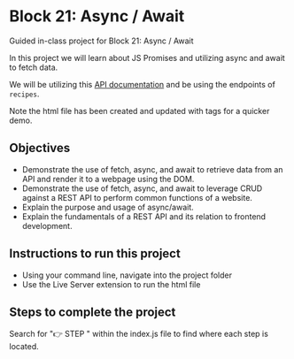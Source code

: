 # Block 21: Async / Await 

Guided in-class project for Block 21: Async / Await 

In this project we will learn about JS Promises and utilizing async and await to fetch data. 

We will be utilizing this [API documentation](https://fsa-crud-2aa9294fe819.herokuapp.com/api/) and be using the endpoints of `recipes`. 

Note the html file has been created and updated with tags for a quicker demo.

## Objectives
* Demonstrate the use of fetch, async, and await to retrieve data from an API and render it to a webpage using the DOM.
* Demonstrate the use of fetch, async, and await to leverage CRUD against a REST API to perform common functions of a website.
* Explain the purpose and usage of async/await.
* Explain the fundamentals of a REST API and its relation to frontend development.

## Instructions to run this project
* Using your command line, navigate into the project folder
* Use the Live Server extension to run the html file

## Steps to complete the project
Search for "👉 STEP " within the index.js file to find where each step is located.